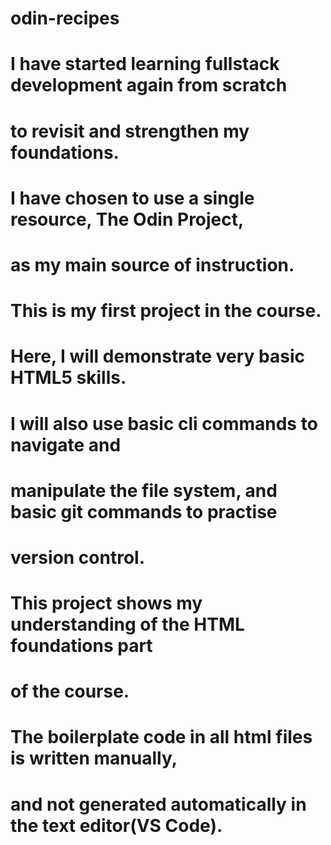 # odin-recipes
# I have started learning fullstack development again from scratch
# to revisit and strengthen my foundations. 
# I have chosen to use a single resource, The Odin Project,
# as my main source of instruction.
# This is my first project in the course.
# Here, I will demonstrate very basic HTML5 skills.
# I will also use basic cli commands to navigate and 
# manipulate the file system, and basic git commands to practise 
# version control.
# This project shows my understanding of the HTML foundations part 
# of the course.
# The boilerplate code in all html files is written manually,
# and not generated automatically in the text editor(VS Code).